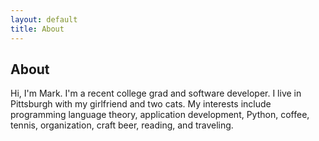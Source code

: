 ```yaml
---
layout: default
title: About
---
```


<div id="home">
  <h2>About</h2>

<div id="post">
    <p>Hi, I'm Mark. I'm a recent college grad and software developer. I live in Pittsburgh with my girlfriend and two cats. My interests include programming language theory, application development, Python, coffee, tennis, organization, craft beer, reading, and traveling.
    </p>
</div>
